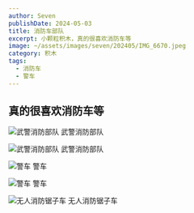 ```yaml
---
author: Seven
publishDate: 2024-05-03
title: 消防车部队
excerpt: 小颗粒积木，真的很喜欢消防车等
image: ~/assets/images/seven/202405/IMG_6670.jpeg
category: 积木
tags:
  - 消防车
  - 警车
---
```


## 真的很喜欢消防车等

![武警消防部队](~/assets/images/seven/202405/IMG_6669.jpeg)
武警消防部队

![武警消防部队](~/assets/images/seven/202405/IMG_6671.jpeg)
武警消防部队

![警车](~/assets/images/seven/202405/IMG_6675.jpeg)
警车

![警车](~/assets/images/seven/202405/IMG_6676.jpeg)
警车

![无人消防锯子车](~/assets/images/seven/202405/IMG_6677.jpeg)
无人消防锯子车

